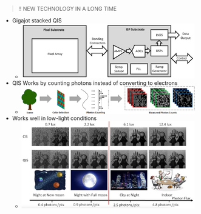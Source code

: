 >!! NEW TECHNOLOGY IN A LONG TIME
- Gigajot stacked QIS
	- ![Gigajot stacked QIS](../../../../_images/Gigajot%20stacked%20QIS.png)
- QIS Works by counting photons instead of converting to electrons
	- ![QIS Working Principle](../../../../_images/QIS%20Working%20Principle.png)
- Works well in low-light conditions
	- ![QIS Low Light Comparison](../../../../_images/QIS%20Low%20Light%20Comparison.png)